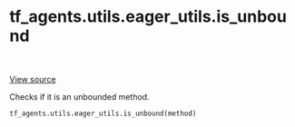 <div itemscope itemtype="http://developers.google.com/ReferenceObject">
<meta itemprop="name" content="tf_agents.utils.eager_utils.is_unbound" />
<meta itemprop="path" content="Stable" />
</div>

# tf_agents.utils.eager_utils.is_unbound

<table class="tfo-notebook-buttons tfo-api" align="left">
</table>

<a target="_blank" href="https://github.com/tensorflow/agents/tree/master/tf_agents/utils/eager_utils.py">View
source</a>

Checks if it is an unbounded method.

``` python
tf_agents.utils.eager_utils.is_unbound(method)
```



<!-- Placeholder for "Used in" -->
